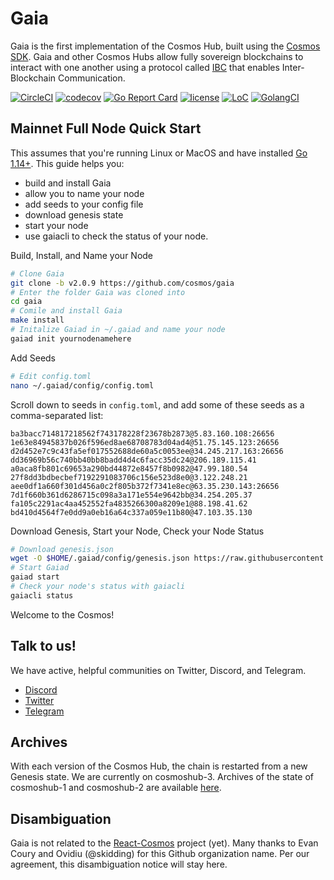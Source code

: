 # Gaia
Gaia is the first implementation of the Cosmos Hub, built using the [Cosmos SDK](https://github.com/cosmos/cosmos-sdk).  Gaia and other Cosmos Hubs allow fully sovereign blockchains to interact with one another using a protocol called [IBC](https://github.com/cosmos/ics/tree/master/ibc) that enables Inter-Blockchain Communication.  

[![CircleCI](https://circleci.com/gh/cosmos/gaia/tree/master.svg?style=shield)](https://circleci.com/gh/cosmos/gaia/tree/master)
[![codecov](https://codecov.io/gh/cosmos/gaia/branch/master/graph/badge.svg)](https://codecov.io/gh/cosmos/gaia)
[![Go Report Card](https://goreportcard.com/badge/github.com/cosmos/gaia)](https://goreportcard.com/report/github.com/cosmos/gaia)
[![license](https://img.shields.io/github/license/cosmos/gaia.svg)](https://github.com/cosmos/gaia/blob/master/LICENSE)
[![LoC](https://tokei.rs/b1/github/cosmos/gaia)](https://github.com/cosmos/gaia)
[![GolangCI](https://golangci.com/badges/github.com/cosmos/gaia.svg)](https://golangci.com/r/github.com/cosmos/gaia)


## Mainnet Full Node Quick Start

This assumes that you're running Linux or MacOS and have installed [Go 1.14+](https://golang.org/dl/).  This guide helps you:

* build and install Gaia
* allow you to name your node
* add seeds to your config file
* download genesis state
* start your node 
* use gaiacli to check the status of your node.  

Build, Install, and Name your Node
```bash
# Clone Gaia
git clone -b v2.0.9 https://github.com/cosmos/gaia
# Enter the folder Gaia was cloned into
cd gaia
# Comile and install Gaia
make install
# Initalize Gaiad in ~/.gaiad and name your node
gaiad init yournodenamehere
```

Add Seeds
```bash
# Edit config.toml
nano ~/.gaiad/config/config.toml
```

Scroll down to seeds in `config.toml`, and add some of these seeds as a comma-separated list:
```
ba3bacc714817218562f743178228f23678b2873@5.83.160.108:26656
1e63e84945837b026f596ed8ae68708783d04ad4@51.75.145.123:26656
d2d452e7c9c43fa5ef017552688de60a5c0053ee@34.245.217.163:26656
dd36969b56c740bb40bb8badd4d4c6facc35dc24@206.189.115.41
a0aca8fb801c69653a290bd44872e8457f8b0982@47.99.180.54
27f8dd3bdbecbef7192291083706c156e523d8e0@3.122.248.21
aee0df1a660f301d456a0c2f805b372f7341e8ec@63.35.230.143:26656
7d1f660b361d6286715c098a3a171e554e9642bb@34.254.205.37
fa105c2291ac4aa452552fa4835266300a8209e1@88.198.41.62
bd410d4564f7e0dd9a0eb16a64c337a059e11b80@47.103.35.130
```

Download Genesis, Start your Node, Check your Node Status
```bash
# Download genesis.json
wget -O $HOME/.gaiad/config/genesis.json https://raw.githubusercontent.com/cosmos/launch/master/genesis.json 
# Start Gaiad
gaiad start
# Check your node's status with gaiacli
gaiacli status
```

Welcome to the Cosmos!

## Talk to us!

We have active, helpful communities on Twitter, Discord, and Telegram.

* [Discord](https://discord.gg/huHEBUX)
* [Twitter](https://twitter.com/cosmos)
* [Telegram](https://t.me/cosmosproject)

## Archives

With each version of the Cosmos Hub, the chain is restarted from a new Genesis state.  We are currently on cosmoshub-3.  Archives of the state of cosmoshub-1 and cosmoshub-2 are available [here](./docs/resources/archives.md).

## Disambiguation

Gaia is not related to the [React-Cosmos](https://github.com/react-cosmos/react-cosmos) project (yet). Many thanks to Evan Coury and Ovidiu (@skidding) for this Github organization name. Per our agreement, this disambiguation notice will stay here.
